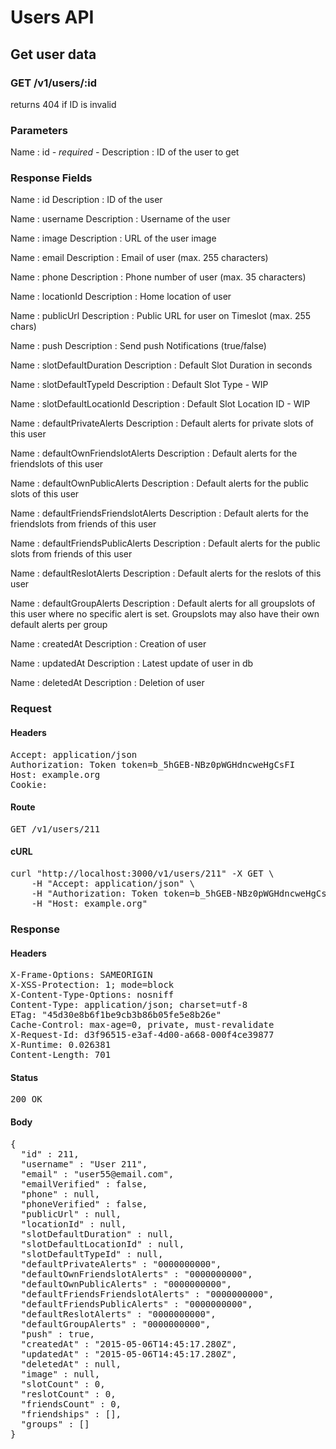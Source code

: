 # Users API

## Get user data

### GET /v1/users/:id

returns 404 if ID is invalid



### Parameters

Name : id *- required -*
Description : ID of the user to get


### Response Fields

Name : id
Description : ID of the user

Name : username
Description : Username of the user

Name : image
Description : URL of the user image

Name : email
Description : Email of user (max. 255 characters)

Name : phone
Description : Phone number of user (max. 35 characters)

Name : locationId
Description : Home location of user

Name : publicUrl
Description : Public URL for user on Timeslot (max. 255 chars)

Name : push
Description : Send push Notifications (true/false)

Name : slotDefaultDuration
Description : Default Slot Duration in seconds

Name : slotDefaultTypeId
Description : Default Slot Type - WIP

Name : slotDefaultLocationId
Description : Default Slot Location ID - WIP

Name : defaultPrivateAlerts
Description : Default alerts for private slots of this user

Name : defaultOwnFriendslotAlerts
Description : Default alerts for the friendslots of this user

Name : defaultOwnPublicAlerts
Description : Default alerts for the public slots of this user

Name : defaultFriendsFriendslotAlerts
Description : Default alerts for the friendslots from friends of this user

Name : defaultFriendsPublicAlerts
Description : Default alerts for the public slots from friends of this user

Name : defaultReslotAlerts
Description : Default alerts for the reslots of this user

Name : defaultGroupAlerts
Description : Default alerts for all groupslots of this user where no specific alert is set. Groupslots may also have their own default alerts per group

Name : createdAt
Description : Creation of user

Name : updatedAt
Description : Latest update of user in db

Name : deletedAt
Description : Deletion of user

### Request

#### Headers

<pre>Accept: application/json
Authorization: Token token=b_5hGEB-NBz0pWGHdncweHgCsFI
Host: example.org
Cookie: </pre>

#### Route

<pre>GET /v1/users/211</pre>

#### cURL

<pre class="request">curl &quot;http://localhost:3000/v1/users/211&quot; -X GET \
	-H &quot;Accept: application/json&quot; \
	-H &quot;Authorization: Token token=b_5hGEB-NBz0pWGHdncweHgCsFI&quot; \
	-H &quot;Host: example.org&quot;</pre>

### Response

#### Headers

<pre>X-Frame-Options: SAMEORIGIN
X-XSS-Protection: 1; mode=block
X-Content-Type-Options: nosniff
Content-Type: application/json; charset=utf-8
ETag: &quot;45d30e8b6f1be9cb3b86b05fe5e8b26e&quot;
Cache-Control: max-age=0, private, must-revalidate
X-Request-Id: d3f96515-e3af-4d00-a668-000f4ce39877
X-Runtime: 0.026381
Content-Length: 701</pre>

#### Status

<pre>200 OK</pre>

#### Body

<pre>{
  "id" : 211,
  "username" : "User 211",
  "email" : "user55@email.com",
  "emailVerified" : false,
  "phone" : null,
  "phoneVerified" : false,
  "publicUrl" : null,
  "locationId" : null,
  "slotDefaultDuration" : null,
  "slotDefaultLocationId" : null,
  "slotDefaultTypeId" : null,
  "defaultPrivateAlerts" : "0000000000",
  "defaultOwnFriendslotAlerts" : "0000000000",
  "defaultOwnPublicAlerts" : "0000000000",
  "defaultFriendsFriendslotAlerts" : "0000000000",
  "defaultFriendsPublicAlerts" : "0000000000",
  "defaultReslotAlerts" : "0000000000",
  "defaultGroupAlerts" : "0000000000",
  "push" : true,
  "createdAt" : "2015-05-06T14:45:17.280Z",
  "updatedAt" : "2015-05-06T14:45:17.280Z",
  "deletedAt" : null,
  "image" : null,
  "slotCount" : 0,
  "reslotCount" : 0,
  "friendsCount" : 0,
  "friendships" : [],
  "groups" : []
}</pre>
